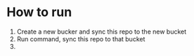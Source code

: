 # How to run

1. Create a new bucker and sync this repo to the new bucket
2. Run command, sync this repo to that bucket
3.